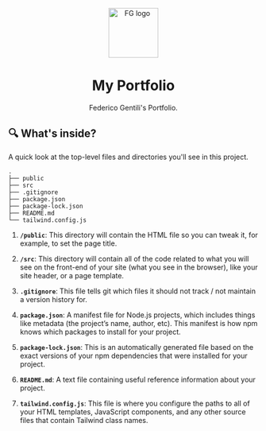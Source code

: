 <p align="center">
  <img alt="FG logo" src="https://www.fgentili.it/android-chrome-512x512.png" width="100" />
</p>
<h1 align="center">
  My Portfolio
</h1>
<p align="center">
  Federico Gentili's Portfolio.
</p>

## 🔍 What's inside?

A quick look at the top-level files and directories you'll see in this project.

    .
    ├── public
    ├── src
    ├── .gitignore
    ├── package.json
    ├── package-lock.json
    ├── README.md
    └── tailwind.config.js

1.  **`/public`**: This directory will contain the HTML file so you can tweak it, for example, to set the page title.

2.  **`/src`**: This directory will contain all of the code related to what you will see on the front-end of your site (what you see in the browser), like your site header, or a page template.

3.  **`.gitignore`**: This file tells git which files it should not track / not maintain a version history for.

4. **`package.json`**: A manifest file for Node.js projects, which includes things like metadata (the project’s name, author, etc). This manifest is how npm knows which packages to install for your project.

5. **`package-lock.json`**: This is an automatically generated file based on the exact versions of your npm dependencies that were installed for your project.

6. **`README.md`**: A text file containing useful reference information about your project.

7.  **`tailwind.config.js`**: This file is where you configure the paths to all of your HTML templates, JavaScript components, and any other source files that contain Tailwind class names.
